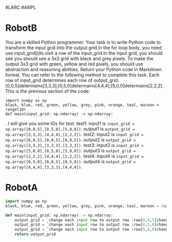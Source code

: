#LARC #ANPL 

# RobotB
You are a skilled Python programmer. Your task is to write Python code to transform the input grid into the output grid.In the for loop body, you need use input_grid[i]to visit a row of the input_grid.In the input grid, you should see you should see a 3x3 grid with black and grey pixels. To make the output 3x3 grid with green, yellow and red pixels, you should use abstraction and reasoning abilities. Return your Python code in Markdown format.
You can refer to the following method to complete this task.
Each row of input_grid determines each row of output_grid. 
[0,0,5]determains[3,3,3];[0,5,0]determains[4,4,4];[5,0,0]determains[2,2,2].
This is the previous section of the code:
```
import numpy as np
black, blue, red, green, yellow, grey, pink, orange, teal, maroon = range(10)
def main(input_grid: np.ndarray) -> np.ndarray:

```
.
I will give you some IOs for test.
test1:
input1 is `input_grid = np.array([0,0,5],[0,5,0],[5,0,0])`.
output1 is `output_grid = np.array([3,3,3],[4,4,4],[2,2,2])`.
test2:
input2 is `input_grid = np.array([0,0,5],[0,0,5],[0,0,5])`.
output2 is `output_grid = np.array([3,3,3],[3,3,3],[3,3,3])`.
test3:
input3 is `input_grid = np.array([5,0,0],[0,5,0],[5,0,0])`.
output3 is `output_grid = np.array([2,2,2],[4,4,4],[2,2,2])`.
test4:
input4 is `input_grid = np.array([0,5,0],[0,0,5],[0,5,0])`.
output4 is `output_grid = np.array([4,4,4],[3,3,3],[4,4,4])`.

# RobotA
```python
import numpy as np
black, blue, red, green, yellow, grey, pink, orange, teal, maroon = range(10)

def main(input_grid: np.ndarray) -> np.ndarray:
	output_grid = `change each input row to output row :row[0,0,5]changes to row[3,3,3],everything else remain unchanged.`(input_grid)
	output_grid = `change each input row to output row :row[0,5,0]changes to row[4,4,4],everything else remain unchanged.`(output_grid)
	output_grid = `change each input row to output row :row[5,0,0]changes to row[2,2,2],everything else remain unchanged.`(output_grid)
	return output_grid
```